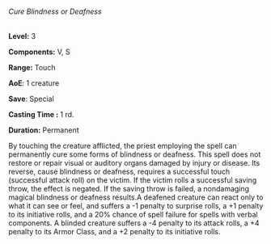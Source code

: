 ###### Cure Blindness or Deafness

**Level:** 3

**Components:** V, S

**Range:** Touch

**AoE**: 1 creature

**Save**: Special

**Casting Time :** 1 rd.

**Duration:** Permanent

By touching the creature afflicted, the priest employing the spell can permanently cure some forms of blindness or deafness. This spell does not restore or repair visual or auditory organs damaged by injury or disease. Its reverse, cause blindness or deafness, requires a successful touch (successful attack roll) on the victim. If the victim rolls a successful saving throw, the effect is negated. If the saving throw is failed, a nondamaging magical blindness or deafness results.A deafened creature can react only to what it can see or feel, and suffers a -1 penalty to surprise rolls, a +1 penalty to its initiative rolls, and a 20% chance of spell failure for spells with verbal components. A blinded creature suffers a -4 penalty to its attack rolls, a +4 penalty to its Armor Class, and a +2 penalty to its initiative rolls.
